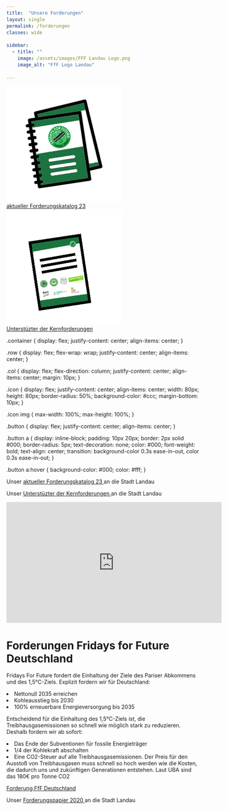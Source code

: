 ```yaml
---
title:  "Unsere Forderungen"
layout: single
permalink: /forderungen
classes: wide

sidebar:
  - title: ""
    image: /assets/images/FFF Landau Logo.png
    image_alt: "FfF Logo Landau"
    
---
```


<div class="container">
  <div class="row">
    <div class="col">
      <div class="icon">
        <img src="https://github.com/fridaysforfuture-landau-pfalz/fridaysforfuture-landau-pfalz.github.io/blob/main/assets/images/Webseite%20Bilder/Icon-Katalog-300x300.png?raw=true" alt="Icon Katalog">
      </div>
      <div class="button">
        <a href="assets/pdf/Forderungskatalog Stand 01.01.23 Klimastreik Landau und Brief.pdf">aktueller Forderungskatalog 23</a>
      </div>
    </div>
    <div class="col">
      <div class="icon">
        <img src="https://github.com/fridaysforfuture-landau-pfalz/fridaysforfuture-landau-pfalz.github.io/blob/main/assets/images/Webseite%20Bilder/V2%20Icon-Katalog-300x300.png?raw=true" alt="Icon Brief">
      </div>
      <div class="button">
        <a href="assets/pdf/Forderungskatalog Stand 01.01.23 Klimastreik Landau und Brief.pdf#page=4">Unterstüzter der Kernforderungen</a>
      </div>
    </div>
  </div>
</div>

.container {
  display: flex;
  justify-content: center;
  align-items: center;
}

.row {
  display: flex;
  flex-wrap: wrap;
  justify-content: center;
  align-items: center;
}

.col {
  display: flex;
  flex-direction: column;
  justify-content: center;
  align-items: center;
  margin: 10px;
}

.icon {
  display: flex;
  justify-content: center;
  align-items: center;
  width: 80px;
  height: 80px;
  border-radius: 50%;
  background-color: #ccc;
  margin-bottom: 10px;
}

.icon img {
  max-width: 100%;
  max-height: 100%;
}

.button {
  display: flex;
  justify-content: center;
  align-items: center;
}

.button a {
  display: inline-block;
  padding: 10px 20px;
  border: 2px solid #000;
  border-radius: 5px;
  text-decoration: none;
  color: #000;
  font-weight: bold;
  text-align: center;
  transition: background-color 0.3s ease-in-out, color 0.3s ease-in-out;
}

.button a:hover {
  background-color: #000;
  color: #fff;
}

Unser <a href="assets/pdf/Forderungskatalog Stand 01.01.23 Klimastreik Landau.pdf" target="_blank"> aktueller Forderungskatalog 23 </a> an die Stadt Landau
<a href="/assets/pdf/ForderungenLandauDez2020.pdf" target="_blank"> </a> <br>

Unser <a href="assets/pdf/Brief Forderungen Bündnis final.pdf" target="_blank"> Unterstüzter der Kernforderungen </a> an die Stadt Landau
<a href="/assets/pdf/ForderungenLandauDez2020.pdf" target="_blank"> </a> <br>

<iframe width="560" height="315" src="https://www.youtube.com/embed/TBWXt9B0d5g" title="YouTube video player" frameborder="0" allow="accelerometer; autoplay; clipboard-write; encrypted-media; gyroscope; picture-in-picture" allowfullscreen></iframe>


<p> </p>
  
<h1> Forderungen Fridays for Future Deutschland </h1>
Fridays For Future fordert die Einhaltung der Ziele des Pariser Abkommens und des 1,5°C-Ziels. Explizit fordern wir für Deutschland: <br> 
<p> </p>
<li> Nettonull 2035 erreichen
<li> Kohleausstieg bis 2030
<li> 100% erneuerbare Energieversorgung bis 2035 <br>

<p> </p>  
  
Entscheidend für die Einhaltung des 1,5°C-Ziels ist, die Treibhausgasemissionen so schnell wie möglich stark zu reduzieren. Deshalb fordern wir ab sofort: <br>
<p> </p>
<li> Das Ende der Subventionen für fossile Energieträger
<li> 1/4 der Kohlekraft abschalten
<li> Eine CO2-Steuer auf alle Treibhausgasemissionen. Der Preis für den Ausstoß von Treibhausgasen muss schnell so hoch werden wie die Kosten, die dadurch uns und zukünftigen Generationen entstehen. Laut UBA sind das 180€ pro Tonne CO2 <br>
  
  <p> </p>

<a href="https://fridaysforfuture.de/forderungen/" target="_blank"> Forderung FfF Deutschland </a> <br>
  
Unser <a href="/assets/pdf/ForderungenLandauDez2020.pdf" target="_blank"> Forderungspapier 2020 </a> an die Stadt Landau
<a href="/assets/pdf/ForderungenLandauDez2020.pdf" target="_blank"> </a> <br>
